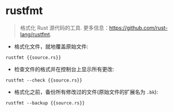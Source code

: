 # rustfmt

> 格式化 Rust 源代码的工具.
> 更多信息：<https://github.com/rust-lang/rustfmt>.

- 格式化文件，就地覆盖原始文件:

`rustfmt {{source.rs}}`

- 检查文件的格式并在控制台上显示所有更改:

`rustfmt --check {{source.rs}}`

- 格式化之前，备份所有修改过的文件(原始文件的扩展名为 `.bk`):

`rustfmt --backup {{source.rs}}`
